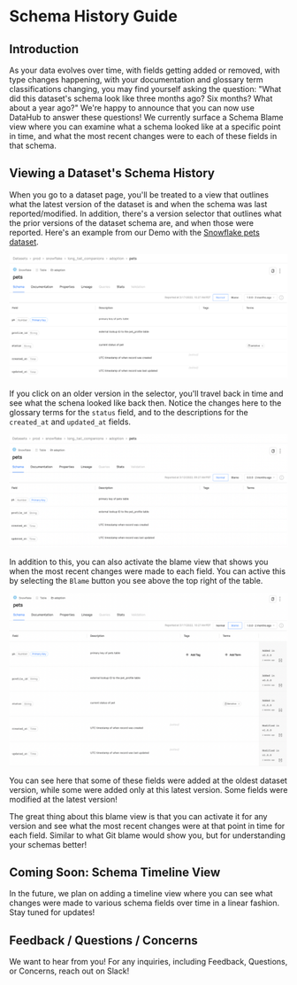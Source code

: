 # Schema History Guide

## Introduction

As your data evolves over time, with fields getting added or removed, with type changes happening, with your documentation
and glossary term classifications changing, you may find yourself asking the question: "What did this dataset's schema
look like three months ago? Six months? What about a year ago?" We're happy to announce that you can now use DataHub to
answer these questions! We currently surface a Schema Blame view where you can examine what a schema looked like at a
specific point in time, and what the most recent changes were to each of these fields in that schema.

## Viewing a Dataset's Schema History

When you go to a dataset page, you'll be treated to a view that outlines what the latest version of the dataset is and when
the schema was last reported/modified. In addition, there's a version selector that outlines what the prior versions of
the dataset schema are, and when those were reported. Here's an example from our Demo with the
[Snowflake pets dataset](https://demo.datahubproject.io/dataset/urn:li:dataset:(urn:li:dataPlatform:snowflake,long_tail_companions.adoption.pets,PROD)/Schema?is_lineage_mode=false).

![](./imgs/schema-blame-latest-version.png)

If you click on an older version in the selector, you'll travel back in time and see what the schena looked like back then. Notice
the changes here to the glossary terms for the `status` field, and to the descriptions for the `created_at` and `updated_at`
fields.

![](./imgs/schema-blame-older-version.png)

In addition to this, you can also activate the blame view that shows you when the most recent changes were made to each field.
You can active this by selecting the `Blame` button you see above the top right of the table.

![](./imgs/schema-blame-blame-activated.png)

You can see here that some of these fields were added at the oldest dataset version, while some were added only at this latest
version. Some fields were modified at the latest version!

The great thing about this blame view is that you can activate it for any version and see what the most recent changes were
at that point in time for each field. Similar to what Git blame would show you, but for understanding your schemas better!

## Coming Soon: Schema Timeline View

In the future, we plan on adding a timeline view where you can see what changes were made to various schema fields over time
in a linear fashion. Stay tuned for updates!

## Feedback / Questions / Concerns

We want to hear from you! For any inquiries, including Feedback, Questions, or Concerns, reach out on Slack!
